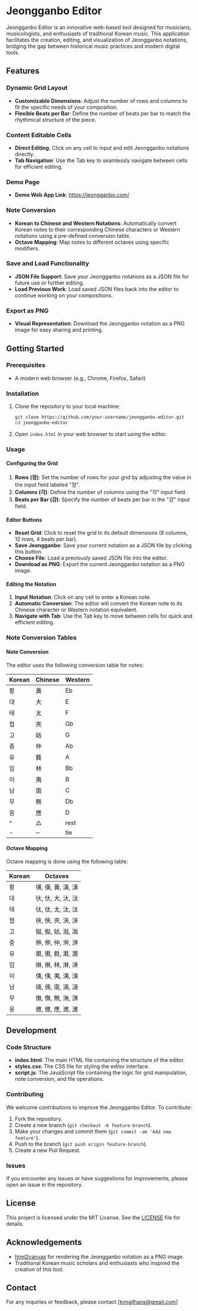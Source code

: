 # Jeongganbo Editor

Jeongganbo Editor is an innovative web-based tool designed for musicians, musicologists, and enthusiasts of traditional Korean music. This application facilitates the creation, editing, and visualization of Jeongganbo notations, bridging the gap between historical music practices and modern digital tools.

## Features

### Dynamic Grid Layout
- **Customizable Dimensions**: Adjust the number of rows and columns to fit the specific needs of your composition.
- **Flexible Beats per Bar**: Define the number of beats per bar to match the rhythmical structure of the piece.

### Content Editable Cells
- **Direct Editing**: Click on any cell to input and edit Jeongganbo notations directly.
- **Tab Navigation**: Use the Tab key to seamlessly navigate between cells for efficient editing.

### Demo Page
- **Demo Web App Link**: https://jeongganbo.com/

### Note Conversion
- **Korean to Chinese and Western Notations**: Automatically convert Korean notes to their corresponding Chinese characters or Western notations using a pre-defined conversion table.
- **Octave Mapping**: Map notes to different octaves using specific modifiers.

### Save and Load Functionality
- **JSON File Support**: Save your Jeongganbo notations as a JSON file for future use or further editing.
- **Load Previous Work**: Load saved JSON files back into the editor to continue working on your compositions.

### Export as PNG
- **Visual Representation**: Download the Jeongganbo notation as a PNG image for easy sharing and printing.

## Getting Started

### Prerequisites
- A modern web browser (e.g., Chrome, Firefox, Safari)

### Installation
1. Clone the repository to your local machine:
    ```sh
    git clone https://github.com/your-username/jeongganbo-editor.git
    cd jeongganbo-editor
    ```
2. Open `index.html` in your web browser to start using the editor.

### Usage

#### Configuring the Grid
1. **Rows (정)**: Set the number of rows for your grid by adjusting the value in the input field labeled "정".
2. **Columns (각)**: Define the number of columns using the "각" input field.
3. **Beats per Bar (강)**: Specify the number of beats per bar in the "강" input field.

#### Editor Buttons
- **Reset Grid**: Click to reset the grid to its default dimensions (8 columns, 12 rows, 4 beats per bar).
- **Save Jeongganbo**: Save your current notation as a JSON file by clicking this button.
- **Choose File**: Load a previously saved JSON file into the editor.
- **Download as PNG**: Export the current Jeongganbo notation as a PNG image.

#### Editing the Notation
1. **Input Notation**: Click on any cell to enter a Korean note.
2. **Automatic Conversion**: The editor will convert the Korean note to its Chinese character or Western notation equivalent.
3. **Navigate with Tab**: Use the Tab key to move between cells for quick and efficient editing.

### Note Conversion Tables

#### Note Conversion
The editor uses the following conversion table for notes:

| Korean | Chinese | Western |
|--------|---------|---------|
| 황     | 黃       | Eb      |
| 대     | 大       | E       |
| 태     | 太       | F       |
| 협     | 夾       | Gb      |
| 고     | 姑       | G       |
| 중     | 仲       | Ab      |
| 유     | 蕤       | A       |
| 임     | 林       | Bb      |
| 이     | 夷       | B       |
| 남     | 南       | C       |
| 무     | 無       | Db      |
| 응     | 應       | D       |
| ^      | △       | rest    |
| -      | ─       | tie     |

#### Octave Mapping
Octave mapping is done using the following table:

| Korean | Octaves                           |
|--------|-----------------------------------|
| 황     | 㣴, 僙, 黃, 潢, 㶂                 |
| 대     | 㣕, 㐲, 大, 汏, 㳲                 |
| 태     | 㣖, 㑀, 太, 汰, 㳲                 |
| 협     | 㣣, 俠, 夾, 浹, 㴺                 |
| 고     | 㣨, 㑬, 姑, 㴌, 㵈                 |
| 중     | 㣡, 㑖, 仲, 㳞, 㴢                 |
| 유     | 㣸, 㣸, 㽔, 㶋, 㶙                 |
| 임     | 㣩, 㑣, 林, 淋, 㵉                 |
| 이     | 侇, 侇, 夷, 洟, 㴣                 |
| 남     | 㣮, 㑲, 南, 湳, 㵜                 |
| 무     | 㣳, 㒇, 無, 潕, 㶃                 |
| 응     | 㣹, 㒣, 應, 㶐, 㶝                 |

## Development

### Code Structure

- **index.html**: The main HTML file containing the structure of the editor.
- **styles.css**: The CSS file for styling the editor interface.
- **script.js**: The JavaScript file containing the logic for grid manipulation, note conversion, and file operations.

### Contributing

We welcome contributions to improve the Jeongganbo Editor. To contribute:

1. Fork the repository.
2. Create a new branch (`git checkout -b feature-branch`).
3. Make your changes and commit them (`git commit -am 'Add new feature'`).
4. Push to the branch (`git push origin feature-branch`).
5. Create a new Pull Request.

### Issues

If you encounter any issues or have suggestions for improvements, please open an issue in the repository.

## License

This project is licensed under the MIT License. See the [LICENSE](LICENSE) file for details.

## Acknowledgements

- [html2canvas](https://html2canvas.hertzen.com/) for rendering the Jeongganbo notation as a PNG image.
- Traditional Korean music scholars and enthusiasts who inspired the creation of this tool.

## Contact

For any inquiries or feedback, please contact [kimgilhans@gmail.com]
